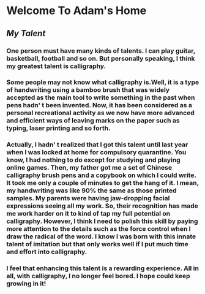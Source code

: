 # **Welcome To Adam's Home**

## _My Talent_
### One person must have many kinds of talents. I can play guitar, basketball, football and so on. But personally speaking, I think my greatest talent is calligraphy.
### Some people may not know what calligraphy is.Well, it is a type of handwriting using a bamboo brush that was widely accepted as the main tool to write something in the past when pens hadn' t been invented. Now, it has been considered as a personal recreational activity as we now have more advanced and efficient ways of leaving marks on the paper such as typing, laser printing and so forth.  
### Actually, I hadn' t realized that I got this talent until last year when I was locked at home for compulsory quarantine. You know, I had nothing to do except for studying and playing online games. Then, my father got me a set of Chinese calligraphy brush pens and a copybook on which I could write. It took me only a couple of minutes to get the hang of it. I mean, my handwriting was like 90% the same as those printed samples. My parents were having jaw-dropping facial expressions seeing all my work. So, their recognition has made me work harder on it to kind of tap my full potential on calligraphy. However, l think I need to polish this skill by paying more attention to the details such as the force control when I draw the radical of the word. I know I was born with this innate talent of imitation but that only works well if I put much time and effort into calligraphy.
### I feel that enhancing this talent is a rewarding experience. All in all, with calligraphy, I no longer feel bored. I hope could keep growing in it! 
